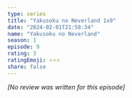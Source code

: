 ```yaml
---
type: series
title: "Yakusoku no Neverland 1x9"
date: "2024-02-01T21:58:34"
name: "Yakusoku no Neverland"
season: 1
episode: 9
rating: 3
ratingEmoji: ⭐️⭐️⭐️
share: false
---
```


*[No review was written for this episode]*
